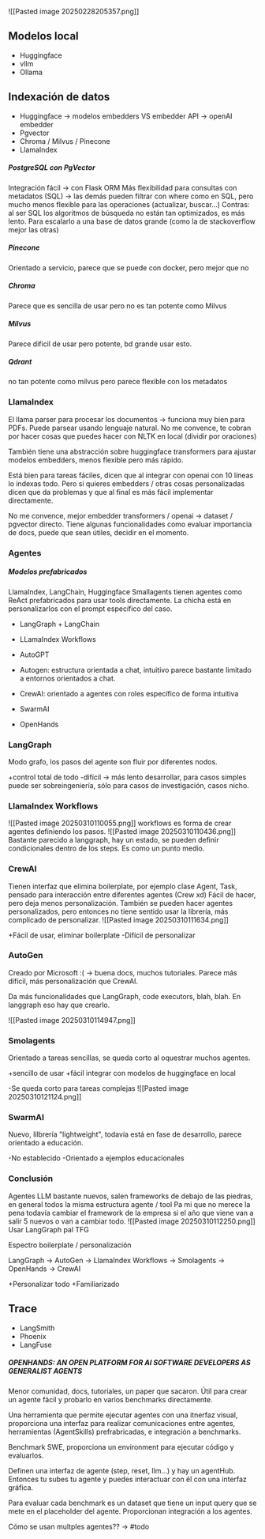 ![[Pasted image 20250228205357.png]]

## Modelos local

- Huggingface
- vllm
- Ollama

## Indexación de datos

- Huggingface -> modelos embedders VS embedder API -> openAI embedder
- Pgvector
- Chroma / Milvus / Pinecone
- LlamaIndex

##### PostgreSQL con PgVector
Integración fácil -> con Flask ORM
Más flexibilidad para consultas con metadatos (SQL) -> las demás pueden filtrar con where como en SQL, pero mucho menos flexible para las operaciones (actualizar, buscar...)
Contras: al ser SQL los algoritmos de búsqueda no están tan optimizados, es más lento. Para escalarlo a una base de datos grande (como la de stackoverflow mejor las otras)
##### Pinecone 
Orientado a servicio, parece que se puede con docker, pero mejor que no
##### Chroma
Parece que es sencilla de usar pero no es tan potente como Milvus
##### Milvus
Parece difícil de usar pero potente, bd grande usar esto.
##### Qdrant
no tan potente como milvus pero parece flexible con los metadatos

### LlamaIndex

El llama parser para procesar los documentos -> funciona muy bien para PDFs.
Puede parsear usando lenguaje natural. No me convence, te cobran por hacer cosas que puedes hacer con NLTK en local (dividir por oraciones)

También tiene una abstracción sobre huggingface transformers para ajustar modelos embedders, menos flexible pero más rápido.

Está bien para tareas fáciles, dicen que al integrar con openai con 10 líneas lo indexas todo. Pero si quieres embedders / otras cosas personalizadas dicen que da problemas y que al final es más fácil implementar directamente.

No me convence, mejor embedder transformers / openai -> dataset / pgvector directo.
Tiene algunas funcionalidades como evaluar importancia de docs, puede que sean útiles, decidir en el momento.

### Agentes

##### Modelos prefabricados
LlamaIndex, LangChain, Huggingface Smallagents tienen agentes como ReAct prefabricados para usar tools directamente. La chicha está en personalizarlos con el prompt específico del caso.

- LangGraph + LangChain
- LLamaIndex Workflows
- AutoGPT
- Autogen: estructura orientada a chat, intuitivo parece bastante limitado a entornos orientados a chat.
- CrewAI: orientado a agentes con roles específico de forma intuitiva
- SwarmAI

- OpenHands

### LangGraph
Modo grafo, los pasos del agente son fluir por diferentes nodos.

+control total de todo
-difícil -> más lento desarrollar, para casos simples puede ser sobreingeniería, sólo para casos de investigación, casos nicho.

### LlamaIndex Workflows
![[Pasted image 20250310110055.png]]
workflows es forma de crear agentes definiendo los pasos.
![[Pasted image 20250310110436.png]]
Bastante parecido a langgraph, hay un estado, se pueden definir condicionales dentro de los steps. Es como un punto medio.
### CrewAI
Tienen interfaz que elimina boilerplate, por ejemplo clase Agent, Task, pensado para interacción entre diferentes agentes (Crew xd) 
Fácil de hacer, pero deja menos personalización. También se pueden hacer agentes personalizados, pero entonces no tiene sentido usar la librería, más complicado de personalizar. ![[Pasted image 20250310111634.png]]

+Fácil de usar, eliminar boilerplate
-Difícil de personalizar

### AutoGen
Creado por Microsoft :( -> buena docs, muchos tutoriales.
Parece más difícil, más personalización que CrewAI.

Da más funcionalidades que LangGraph, code executors, blah, blah. En langgraph eso hay que crearlo.

![[Pasted image 20250310114947.png]]

### Smolagents
Orientado a tareas sencillas, se queda corto al oquestrar muchos agentes.

+sencillo de usar
+fácil integrar con modelos de huggingface en local

-Se queda corto para tareas complejas
![[Pasted image 20250310121124.png]]

### SwarmAI
Nuevo, lilbrería "lightweight", todavía está en fase de desarrollo, parece orientado a educación.

-No establecido
-Orientado a ejemplos educacionales

### Conclusión
Agentes LLM bastante nuevos, salen frameworks de debajo de las piedras, en general todos la misma estructura agente / tool
Pa mi que no merece la pena todavía cambiar el framework de la empresa si el año que viene van a salir 5 nuevos o van a cambiar todo.
![[Pasted image 20250310112250.png]]
Usar LangGraph pal TFG

Espectro boilerplate / personalización

LangGraph -> AutoGen ->  LlamaIndex Workflows -> Smolagents -> OpenHands -> CrewAI 

+Personalizar todo
+Familiarizado

## Trace
- LangSmith
- Phoenix
- LangFuse


##### OPENHANDS: AN OPEN PLATFORM FOR AI SOFTWARE DEVELOPERS AS GENERALIST AGENTS
Menor comunidad, docs, tutoriales, un paper que sacaron. Útil para crear un agente fácil y probarlo en varios benchmarks directamente.

Una herramienta que permite ejecutar agentes con una itnerfaz visual, proporciona una interfaz para realizar comunicaciones entre agentes, herramientas (AgentSkills) prefrabricadas, e integración a benchmarks.

Benchmark SWE, proporciona un environment para ejecutar código y evaluarlos. 

Definen una interfaz de agente (step, reset, llm...) y hay un agentHub. Entonces tu subes tu agente y puedes interactuar con él con una interfaz gráfica. 

Para evaluar cada benchmark es un dataset que tiene un input query que se mete en el placeholder del agente. Proporcionan integración a los agentes.

Cómo se usan multples agentes?? -> #todo